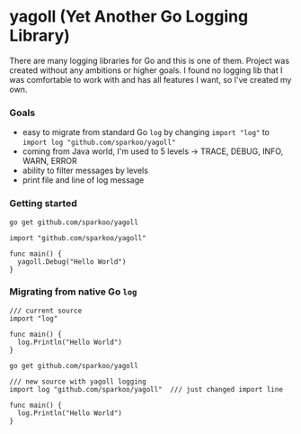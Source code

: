 # yagoll (Yet Another Go Logging Library)

There are many logging libraries for Go and this is one of them. Project was created without any ambitions or higher goals. 
I found no logging lib that I was comfortable to work with and has all features I want, so I've created my own.

### Goals
 * easy to migrate from standard Go `log` by changing `import "log"` to `import log "github.com/sparkoo/yagoll"`
 * coming from Java world, I'm used to 5 levels -> TRACE, DEBUG, INFO, WARN, ERROR
 * ability to filter messages by levels
 * print file and line of log message

### Getting started
`go get github.com/sparkoo/yagoll`
```
import "github.com/sparkoo/yagoll"

func main() {
  yagoll.Debug("Hello World")
}
```

### Migrating from native Go `log`
```
/// current source
import "log"

func main() {
  log.Println("Hello World")
}
```

`go get github.com/sparkoo/yagoll`

```
/// new source with yagoll logging
import log "github.com/sparkoo/yagoll"  /// just changed import line

func main() {
  log.Println("Hello World")
}
```
